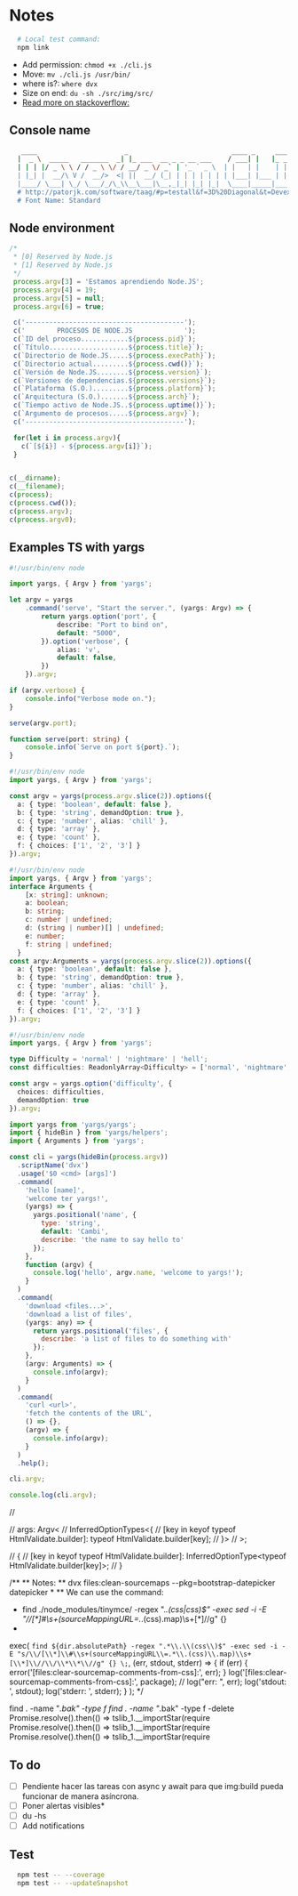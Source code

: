 # Notes

```sh
  # Local test command:
  npm link
```

- Add permission: `chmod +x ./cli.js`
- Move: `mv ./cli.js /usr/bin/`
- where is?: `where dvx`
- Size on end: `du -sh ./src/img/src/`
- [Read more on stackoverflow:](https://stackoverflow.com/questions/20643470/execute-a-command-line-binary-with-node-js "stackoverflow")

## Console name

```sh
   ____                      _                          ____ _     ___
  |  _ \  _____   _______  _| |_ ___  __ _ _ __ ___    / ___| |   |_ _|
  | | | |/ _ \ \ / / _ \ \/ / __/ _ \/ _` | '_ ` _ \  | |   | |    | |
  | |_| |  __/\ V /  __/>  <| ||  __/ (_| | | | | | | | |___| |___ | |
  |____/ \___| \_/ \___/_/\_\\__\___|\__,_|_| |_| |_|  \____|_____|___|
  # http://patorjk.com/software/taag/#p=testall&f=3D%20Diagonal&t=Devexteam%20CLI
  # Font Name: Standard
```

## Node environment

```js
/*
 * [0] Reserved by Node.js
 * [1] Reserved by Node.js
 */
 process.argv[3] = 'Estamos aprendiendo Node.JS';
 process.argv[4] = 19;
 process.argv[5] = null;
 process.argv[6] = true;

 c('----------------------------------------');
 c('        PROCESOS DE NODE.JS             ');
 c(`ID del proceso............${process.pid}`);
 c(`Título....................${process.title}`);
 c(`Directorio de Node.JS.....${process.execPath}`);
 c(`Directorio actual.........${process.cwd()}`);
 c(`Versión de Node.JS........${process.version}`);
 c(`Versiones de dependencias.${process.versions}`);
 c(`Plataforma (S.O.).........${process.platform}`);
 c(`Arquitectura (S.O.).......${process.arch}`);
 c(`Tiempo activo de Node.JS..${process.uptime()}`);
 c(`Argumento de procesos.....${process.argv}`);
 c('----------------------------------------');

 for(let i in process.argv){
   c(`[${i}] - ${process.argv[i]}`);
 }


c(__dirname);
c(__filename);
c(process);
c(process.cwd());
c(process.argv);
c(process.argv0);
```

## Examples TS with yargs

```ts
#!/usr/bin/env node

import yargs, { Argv } from 'yargs';

let argv = yargs
    .command('serve', "Start the server.", (yargs: Argv) => {
        return yargs.option('port', {
            describe: "Port to bind on",
            default: "5000",
        }).option('verbose', {
            alias: 'v',
            default: false,
        })
    }).argv;

if (argv.verbose) {
    console.info("Verbose mode on.");
}

serve(argv.port);

function serve(port: string) {
    console.info(`Serve on port ${port}.`);
}
```

```ts
#!/usr/bin/env node
import yargs, { Argv } from 'yargs';

const argv = yargs(process.argv.slice(2)).options({
  a: { type: 'boolean', default: false },
  b: { type: 'string', demandOption: true },
  c: { type: 'number', alias: 'chill' },
  d: { type: 'array' },
  e: { type: 'count' },
  f: { choices: ['1', '2', '3'] }
}).argv;
```

```ts
#!/usr/bin/env node
import yargs, { Argv } from 'yargs';
interface Arguments {
    [x: string]: unknown;
    a: boolean;
    b: string;
    c: number | undefined;
    d: (string | number)[] | undefined;
    e: number;
    f: string | undefined;
  }
const argv:Arguments = yargs(process.argv.slice(2)).options({
  a: { type: 'boolean', default: false },
  b: { type: 'string', demandOption: true },
  c: { type: 'number', alias: 'chill' },
  d: { type: 'array' },
  e: { type: 'count' },
  f: { choices: ['1', '2', '3'] }
}).argv;
```

```ts
#!/usr/bin/env node
import yargs, { Argv } from 'yargs';

type Difficulty = 'normal' | 'nightmare' | 'hell';
const difficulties: ReadonlyArray<Difficulty> = ['normal', 'nightmare', 'hell'];

const argv = yargs.option('difficulty', {
  choices: difficulties,
  demandOption: true
}).argv;
```


```js
import yargs from 'yargs/yargs';
import { hideBin } from 'yargs/helpers';
import { Arguments } from 'yargs';

const cli = yargs(hideBin(process.argv))
  .scriptName('dvx')
  .usage('$0 <cmd> [args]')
  .command(
    'hello [name]',
    'welcome ter yargs!',
    (yargs) => {
      yargs.positional('name', {
        type: 'string',
        default: 'Cambi',
        describe: 'the name to say hello to'
      });
    },
    function (argv) {
      console.log('hello', argv.name, 'welcome to yargs!');
    }
  )
  .command(
    'download <files...>',
    'download a list of files',
    (yargs: any) => {
      return yargs.positional('files', {
        describe: 'a list of files to do something with'
      });
    },
    (argv: Arguments) => {
      console.info(argv);
    }
  )
  .command(
    'curl <url>',
    'fetch the contents of the URL',
    () => {},
    (argv) => {
      console.info(argv);
    }
  )
  .help();

cli.argv;

console.log(cli.argv);

```
//

// args: Argv<
//   InferredOptionTypes<{
//     [key in keyof typeof HtmlValidate.builder]: typeof HtmlValidate.builder[key];
//   }>
// >;

// {
//   [key in keyof typeof HtmlValidate.builder]: InferredOptionType<typeof HtmlValidate.builder[key]>;
// }


/**
 ** Notes:
 ** dvx files:clean-sourcemaps --pkg=bootstrap-datepicker datepicker
 *
 ** We can use the command:
 * find ./node_modules/tinymce/ -regex ".*\.\(css\|css\)$" -exec sed -i -E "/\/[\*]\#\s+(sourceMappingURL\=.*\.(css)\.map)\s+[\*]\//g" {}
 *
  exec(
    `find ${dir.absolutePath} -regex ".*\\.\\(css\\)$" -exec sed -i -E "s/\\/[\\*]\\#\\s+(sourceMappingURL\\=.*\\.(css)\\.map)\\s+[\\*]\\//\\/\\*\\*\\//g" {} \;`,
    (err, stdout, stderr) => {
      if (err) {
        error('[files:clear-sourcemap-comments-from-css]:', err);
      }
      log('[files:clear-sourcemap-comments-from-css]:', package);
      // log("err: ", err);
      log('stdout: ', stdout);
      log('stderr: ', stderr);
    }
  );
 */

find . -name "*.bak" -type f
find . -name "*.bak" -type f -delete
Promise.resolve().then(() => tslib_1.__importStar(require
Promise.resolve().then(() => tslib_1.__importStar(require
Promise.resolve().then(() => tslib_1.__importStar(require
## To do

- [ ] Pendiente hacer las tareas con async y await para que img:build pueda funcionar de manera asíncrona.
- [ ] Poner alertas visibles*
- [ ] du -hs
- [ ] Add notifications

## Test

```sh
  npm test -- --coverage
  npm test -- --updateSnapshot
```
